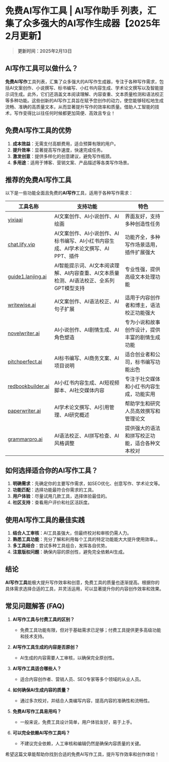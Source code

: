 # 免费AI写作工具 | AI写作助手 列表，汇集了众多强大的AI写作生成器【2025年2月更新】
> **更新时间：2025年2月13日**

## AI写作工具可以做什么？
**免费AI写作**工具列表，汇集了众多强大的AI写作生成器，专注于各种写作需求，包括AI文案创作、小说撰写、标书编写、小红书内容生成、学术论文撰写以及智能提示词生成。此外，它们还涵盖文本阅读理解、内容查重、文本质量检测和语法校正等多种功能。这些创新的AI写作工具旨在赋予您创作的动力，使您能够轻松地生成流畅、准确的高质量文本，从而显著提升写作的效率和质量。借助人工智能的技术，写作变得比以往任何时候都更加简便、高效且专业！

## 免费AI写作工具的优势

1. **成本效益**：无需支付高额费用，适合预算有限的用户。
2. **提升效率**：显著提高写作速度，快速完成任务。
3. **激发创意**：提供多样化的创意建议，避免写作瓶颈。
4. **多用途**：适用于博客、营销文案、产品描述等各类写作场景。

## 推荐的免费AI写作工具

以下是一些功能全面且免费的**AI写作**工具，适用于各种写作需求：

| 工具名称 | 支持功能 | 特色 |
|----------|----------|------|
| [yixiaai](https://www.yixiaai.com) | AI文案创作、AI小说创作、AI绘画 | 界面友好，支持多种创造性任务 |
| [chat.lify.vip](https://chat.lify.vip) | AI文案创作、AI小说创作、AI标书编写、AI小红书内容生成、AI学术论文撰写、AI PPT、插件 | 功能齐全，多种写作场景适用，插件扩展强大 |
| [guide1.lanjing.ai](https://guide1.lanjing.ai) | AI智能提示词、AI文本阅读理解、AI内容查重、AI文本质量检测、AI语法校正、全系列GPT模型支持 | 专业性强，提供高级文本处理功能 |
| [writewise.ai](https://www.writewise.ai) | AI文案创作、AI语法校正、AI句子扩展 | 适用于内容创作者和博主，语法校正功能强大 |
| [novelwriter.ai](https://www.novelwriter.ai) | AI小说创作、AI剧情生成、AI角色塑造 | 专为小说和故事创作设计，提供丰富的剧情生成功能 |
| [pitchperfect.ai](https://www.pitchperfect.ai) | AI标书编写、AI商务文案、AI项目说明 | 适合创业者和公司，标书编写功能出色 |
| [redbookbuilder.ai](https://www.redbookbuilder.ai) | AI小红书内容生成、AI短视频脚本、AI社交媒体内容 | 专注于社交媒体和小红书内容生成，功能实用 |
| [paperwriter.ai](https://www.paperwriter.ai) | AI学术论文撰写、AI引用管理、AI研究概述 | 帮助学生和研究人员高效撰写和管理论文 |
| [grammarpro.ai](https://www.grammarpro.ai) | AI语法校正、AI拼写检查、AI风格调整 | 提供强大的语法和拼写校正功能，适合各种文本校对 |


## 如何选择适合你的**AI写作**工具？

1. **明确需求**：先确定你的主要写作需求，如SEO优化、创意写作、学术论文等。
2. **功能匹配**：选择功能最符合你需求的工具。
3. **用户体验**：尽量试用几款工具，选择体验最佳的。
4. **社区支持**：查看用户评价和社区活跃度。

## 使用**AI写作**工具的最佳实践

1. **结合人工审核**：AI工具虽强大，但最终校对和审核仍需人力。
2. **熟悉工具功能**：充分了解和利用每个工具的特定功能能大大提升使用效率。。
3. **多工具结合**：尝试多种工具组合，发挥各自优势。
4. **注意版权问题**：确保内容的原创性，避免完全依赖AI生成。

## 结论

**AI写作工具**能极大提升写作效率和创意，免费工具的质量也逐渐提高。根据你的具体需求选择合适的工具，并灵活运用，可以显著提升你的内容创作效率和效果。

## 常见问题解答 (FAQ)

1. **AI写作工具与付费工具的区别？**
   - 免费工具功能有限，但对于基础需求已足够；付费工具提供更多高级功能和技术支持。

2. **AI写作工具生成的内容是否原创？**
   - AI生成的内容需要人工审核，以确保完全原创性。

3. **AI写作工具适合哪些人？**
   - 适合内容创作者、营销人员、SEO专家等多个领域的从业人员。

4. **如何确保AI生成内容的质量？**
   - 通过多次校对，并结合人类编写内容，提高内容的准确性和流畅性。

5. **免费AI写作工具易用吗？**
   - 一般来说，免费工具设计简单，用户体验友好，易于上手。

6. **可以完全依赖AI写作工具吗？**
   - 不建议完全依赖，人工审核和编辑仍然是确保内容质量的关键。

希望这篇文章能帮助你找到合适的免费AI写作工具，提升写作效率和创作体验！
